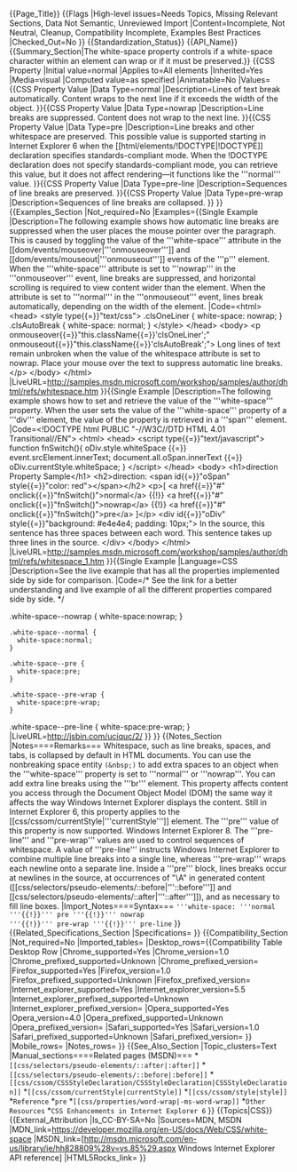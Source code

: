 {{Page_Title}}
{{Flags
|High-level issues=Needs Topics, Missing Relevant Sections, Data Not Semantic, Unreviewed Import
|Content=Incomplete, Not Neutral, Cleanup, Compatibility Incomplete, Examples Best Practices
|Checked_Out=No
}}
{{Standardization_Status}}
{{API_Name}}
{{Summary_Section|The white-space property controls if a white-space character within an element can wrap or if it must be preserved.}}
{{CSS Property
|Initial value=normal
|Applies to=All elements
|Inherited=Yes
|Media=visual
|Computed value=as specified
|Animatable=No
|Values={{CSS Property Value
|Data Type=normal
|Description=Lines of text break automatically. Content wraps to the next line if it exceeds the width of the object.
}}{{CSS Property Value
|Data Type=nowrap
|Description=Line breaks are suppressed. Content does not wrap to the next line.
}}{{CSS Property Value
|Data Type=pre
|Description=Line breaks and other whitespace are preserved. This possible value is supported starting in Internet Explorer 6 when the [[html/elements/!DOCTYPE|!DOCTYPE]] declaration specifies standards-compliant mode. When the !DOCTYPE declaration does not specify standards-compliant mode, you can retrieve this value, but it does not affect rendering—it functions like the '''normal''' value.
}}{{CSS Property Value
|Data Type=pre-line
|Description=Sequences of line breaks are preserved.
}}{{CSS Property Value
|Data Type=pre-wrap
|Description=Sequences of line breaks are collapsed.
}}
}}
{{Examples_Section
|Not_required=No
|Examples={{Single Example
|Description=The following example shows how automatic line breaks are suppressed when the user places the mouse pointer over the paragraph. This is caused by toggling the value of the '''white-space''' attribute in the [[dom/events/mouseover|'''onmouseover''']] and [[dom/events/mouseout|'''onmouseout''']] events of the '''p''' element. When the '''white-space''' attribute is set to '''nowrap''' in the '''onmouseover''' event, line breaks are suppressed, and horizontal scrolling is required to view content wider than the element.  When the attribute is set to '''normal''' in the '''onmouseout''' event, lines break automatically, depending on the width of the element.
|Code=&lt;html&gt;
&lt;head&gt;
&lt;style type{{=}}"text/css"&gt;
.clsOneLiner {
    white-space: nowrap;
}
.clsAutoBreak {
    white-space: normal;
}
&lt;/style&gt;
&lt;/head&gt;
&lt;body&gt;
&lt;p onmouseover{{=}}"this.className{{=}}'clsOneLiner';" 
    onmouseout{{=}}"this.className{{=}}'clsAutoBreak';"&gt;
Long lines of text remain unbroken when the value of the whitespace attribute is 
set to nowrap. Place your mouse over the text to suppress automatic line breaks.&lt;/p&gt;
&lt;/body&gt;
&lt;/html&gt;
|LiveURL=http://samples.msdn.microsoft.com/workshop/samples/author/dhtml/refs/whitespace.htm
}}{{Single Example
|Description=The following example shows how to set and retrieve the value of the '''white-space''' property. When the user sets the value of the '''white-space''' property of a '''div''' element, the value of the property is retrieved in a '''span''' element.
|Code=&lt;!DOCTYPE html PUBLIC "-//W3C//DTD HTML 4.01 Transitional//EN"&gt;
&lt;html&gt;
&lt;head&gt;
&lt;script type{{=}}"text/javascript"&gt;
function fnSwitch(){
  oDiv.style.whiteSpace {{=}} event.srcElement.innerText;
  document.all.oSpan.innerText {{=}} oDiv.currentStyle.whiteSpace;
}
&lt;/script&gt;
&lt;/head&gt;
&lt;body&gt;
&lt;h1&gt;direction Property Sample&lt;/h1&gt;
&lt;h2&gt;direction: 
&lt;span id{{=}}"oSpan" style{{=}}"color: red"&gt;&lt;/span&gt;&lt;/h2&gt;
&lt;p&gt;[ &lt;a href{{=}}"#" onclick{{=}}"fnSwitch()"&gt;normal&lt;/a&gt; {{!}} 
&lt;a href{{=}}"#" onclick{{=}}"fnSwitch()"&gt;nowrap&lt;/a&gt; {{!}} 
&lt;a href{{=}}"#" onclick{{=}}"fnSwitch()"&gt;pre&lt;/a&gt; 
]&lt;/p&gt;
&lt;div id{{=}}"oDiv" style{{=}}"background: #e4e4e4; padding: 10px;"&gt;
    In   the   source,   this   sentence   has   three   spaces   between   each   word. 
    This sentence 
    takes up three lines 
    in the source. &lt;/div&gt;
&lt;/body&gt;
&lt;/html&gt;
|LiveURL=http://samples.msdn.microsoft.com/workshop/samples/author/dhtml/refs/whitespace_1.htm
}}{{Single Example
|Language=CSS
|Description=See the live example that has all the properties implemented side by side for comparison.
|Code=/*
See the link for a better understanding and live example of all the different properties compared side by side.
*/

 .white-space--nowrap {
       white-space:nowrap; 
    }
    
    .white-space--normal {
      white-space:normal;
    }
    
    .white-space--pre {
      white-space:pre;
    }
    
    .white-space--pre-wrap {
      white-space:pre-wrap;
    }
    
   .white-space--pre-line {
      white-space:pre-wrap;
    }
|LiveURL=http://jsbin.com/uciquc/2/
}}
}}
{{Notes_Section
|Notes====Remarks===
Whitespace, such as line breaks, spaces, and tabs, is collapsed by default in HTML documents. You can use the nonbreaking space entity <code>(&amp;nbsp;)</code> to add extra spaces to an object when the '''white-space''' property is set to '''normal''' or '''nowrap'''.  You can add extra line breaks using the '''br''' element.
This property affects content you access through the Document Object Model (DOM) the same way it affects the way Windows Internet Explorer displays the content.
Still in Internet Explorer 6, this property applies to the [[css/cssom/currentStyle|'''currentStyle''']] element. The '''pre''' value of this property is now supported.
Windows Internet Explorer 8. The '''pre-line''' and '''pre-wrap''' values are used to control sequences of whitespace. A value of '''pre-line''' instructs Windows Internet Explorer to combine multiple line breaks into a single line, whereas '''pre-wrap''' wraps each newline onto a separate line. Inside a '''pre''' block, lines breaks occur at newlines in the source, at occurrences of "\A" in generated content ([[css/selectors/pseudo-elements/::before|'''::before''']] and [[css/selectors/pseudo-elements/::after|'''::after''']]), and as necessary to fill line boxes.
|Import_Notes====Syntax===
<code>'''white-space: '''normal '''{{!}}''' pre '''{{!}}''' nowrap '''{{!}}''' pre-wrap '''{{!}}''' pre-line</code>
}}
{{Related_Specifications_Section
|Specifications=
}}
{{Compatibility_Section
|Not_required=No
|Imported_tables=
|Desktop_rows={{Compatibility Table Desktop Row
|Chrome_supported=Yes
|Chrome_version=1.0
|Chrome_prefixed_supported=Unknown
|Chrome_prefixed_version=
|Firefox_supported=Yes
|Firefox_version=1.0
|Firefox_prefixed_supported=Unknown
|Firefox_prefixed_version=
|Internet_explorer_supported=Yes
|Internet_explorer_version=5.5
|Internet_explorer_prefixed_supported=Unknown
|Internet_explorer_prefixed_version=
|Opera_supported=Yes
|Opera_version=4.0
|Opera_prefixed_supported=Unknown
|Opera_prefixed_version=
|Safari_supported=Yes
|Safari_version=1.0
|Safari_prefixed_supported=Unknown
|Safari_prefixed_version=
}}
|Mobile_rows=
|Notes_rows=
}}
{{See_Also_Section
|Topic_clusters=Text
|Manual_sections====Related pages (MSDN)===
*<code>[[css/selectors/pseudo-elements/::after|:after]]</code>
*<code>[[css/selectors/pseudo-elements/::before|:before]]</code>
*<code>[[css/cssom/CSSStyleDeclaration/CSSStyleDeclaration|CSSStyleDeclaration]]</code>
*<code>[[css/cssom/currentStyle|currentStyle]]</code>
*<code>[[css/cssom/style|style]]</code>
*<code>Reference</code>
*<code>pre</code>
*<code>[[css/properties/word-wrap|-ms-word-wrap]]</code>
*<code>Other Resources</code>
*<code>CSS Enhancements in Internet Explorer 6</code>
}}
{{Topics|CSS}}
{{External_Attribution
|Is_CC-BY-SA=No
|Sources=MDN, MSDN
|MDN_link=https://developer.mozilla.org/en-US/docs/Web/CSS/white-space
|MSDN_link=[http://msdn.microsoft.com/en-us/library/ie/hh828809%28v=vs.85%29.aspx Windows Internet Explorer API reference]
|HTML5Rocks_link=
}}